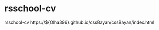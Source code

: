 # rsschool-cv
rsschool-cv
[](https://Olha396.github.io/rsschool-cv)
https://${Olha396}.github.io/cssBayan/cssBayan/index.html
